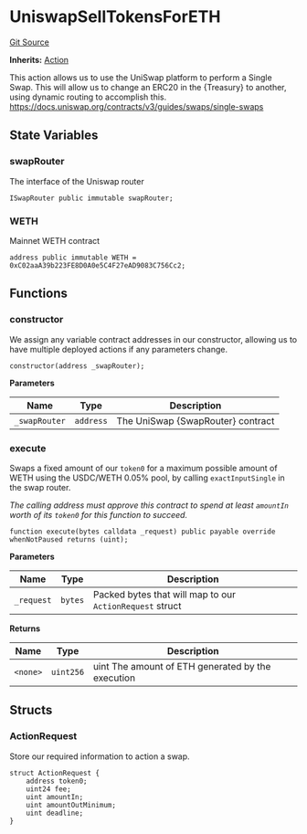 # UniswapSellTokensForETH
[Git Source](https://github.com/FloorDAO/floor-v2/blob/fd4de86a192de96d73fe2e56a84ec542b57b1c69/src/contracts/actions/uniswap/SellTokensForETH.sol)

**Inherits:**
[Action](/src/contracts/actions/Action.sol/contract.Action.md)

This action allows us to use the UniSwap platform to perform a Single Swap.
This will allow us to change an ERC20 in the {Treasury} to another, using dynamic
routing to accomplish this.
https://docs.uniswap.org/contracts/v3/guides/swaps/single-swaps


## State Variables
### swapRouter
The interface of the Uniswap router


```solidity
ISwapRouter public immutable swapRouter;
```


### WETH
Mainnet WETH contract


```solidity
address public immutable WETH = 0xC02aaA39b223FE8D0A0e5C4F27eAD9083C756Cc2;
```


## Functions
### constructor

We assign any variable contract addresses in our constructor, allowing us
to have multiple deployed actions if any parameters change.


```solidity
constructor(address _swapRouter);
```
**Parameters**

|Name|Type|Description|
|----|----|-----------|
|`_swapRouter`|`address`|The UniSwap {SwapRouter} contract|


### execute

Swaps a fixed amount of our `token0` for a maximum possible amount of WETH using the
USDC/WETH 0.05% pool, by calling `exactInputSingle` in the swap router.

*The calling address must approve this contract to spend at least `amountIn` worth of its
`token0` for this function to succeed.*


```solidity
function execute(bytes calldata _request) public payable override whenNotPaused returns (uint);
```
**Parameters**

|Name|Type|Description|
|----|----|-----------|
|`_request`|`bytes`|Packed bytes that will map to our `ActionRequest` struct|

**Returns**

|Name|Type|Description|
|----|----|-----------|
|`<none>`|`uint256`|uint The amount of ETH generated by the execution|


## Structs
### ActionRequest
Store our required information to action a swap.


```solidity
struct ActionRequest {
    address token0;
    uint24 fee;
    uint amountIn;
    uint amountOutMinimum;
    uint deadline;
}
```

